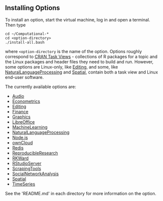## Installing Options

To install an option, start the virtual machine, log in and open a terminal. Then type
```
cd ~/Computational-*
cd <option-directory>
./install-all.bash  
```
where ```<option-directory``` is the name of the option. Options roughly correspond to [CRAN Task Views](http://cran.r-project.org/web/views/) - collections of R packages for a topic and the Linux packages and header files they need to build and run. However, some options are Linux-only, like [Editing](https://github.com/znmeb/Computational-Journalism-Publishers-Workbench/blob/master/Editing/README.md), and some, like [NaturalLanguageProcessing](https://github.com/znmeb/Computational-Journalism-Publishers-Workbench/blob/master/NaturalLanguageProcessing/README.md) and [Spatial](https://github.com/znmeb/Computational-Journalism-Publishers-Workbench/blob/master/Spatial/README.md), contain both a task view and Linux end-user software.

The currently available options are:
* [Audio](https://github.com/znmeb/Computational-Journalism-Publishers-Workbench/blob/master/Audio/README.md)
* [Econometrics](https://github.com/znmeb/Computational-Journalism-Publishers-Workbench/blob/master/Econometrics/README.md)
* [Editing](https://github.com/znmeb/Computational-Journalism-Publishers-Workbench/blob/master/Editing/README.md)
* [Finance](https://github.com/znmeb/Computational-Journalism-Publishers-Workbench/blob/master/Finance/README.md)
* [Graphics](https://github.com/znmeb/Computational-Journalism-Publishers-Workbench/blob/master/Graphics/README.md)
* [LibreOffice](https://github.com/znmeb/Computational-Journalism-Publishers-Workbench/blob/master/LibreOffice/README.md)
* [MachineLearning](https://github.com/znmeb/Computational-Journalism-Publishers-Workbench/blob/master/MachineLearning/README.md)
* [NaturalLanguageProcessing](https://github.com/znmeb/Computational-Journalism-Publishers-Workbench/blob/master/NaturalLanguageProcessing/README.md)
* [Node.js](https://github.com/znmeb/Computational-Journalism-Publishers-Workbench/blob/master/Node.js/README.md)
* [ownCloud](https://github.com/znmeb/Computational-Journalism-Publishers-Workbench/blob/master/ownCloud/README.md)
* [Redis](https://github.com/znmeb/Computational-Journalism-Publishers-Workbench/blob/master/Redis/README.md)
* [ReproducibleResearch](https://github.com/znmeb/Computational-Journalism-Publishers-Workbench/blob/master/ReproducibleResearch/README.md)
* [RKWard](https://github.com/znmeb/Computational-Journalism-Publishers-Workbench/blob/master/RKWard/README.md)
* [RStudioServer](https://github.com/znmeb/Computational-Journalism-Publishers-Workbench/blob/master/RStudioServer/README.md)
* [ScrapingTools](https://github.com/znmeb/Computational-Journalism-Publishers-Workbench/blob/master/ScrapingTools/README.md)
* [SocialNetworkAnalysis](https://github.com/znmeb/Computational-Journalism-Publishers-Workbench/blob/master/SocialNetworkAnalysis/README.md)
* [Spatial](https://github.com/znmeb/Computational-Journalism-Publishers-Workbench/blob/master/Spatial/README.md)
* [TimeSeries](https://github.com/znmeb/Computational-Journalism-Publishers-Workbench/blob/master/TimeSeries/README.md)

See the 'README.md' in each directory for more information on the option.
